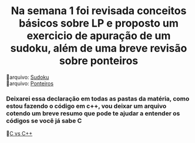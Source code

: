 <h1 align='center'>Na semana 1 foi revisada conceitos básicos sobre LP e proposto um exercicio de apuração de um sudoku, além de uma breve revisão sobre ponteiros</h1>

📂arquivo: [Sudoku](https://github.com/Castelanii/AED/blob/main/Semana1%20(aquecimento)/sudoku.cpp)<br>
📂arquivo: [Ponteiros](https://github.com/Castelanii/AED/blob/main/Semana1%20(aquecimento)/Ponteiros.cpp)

<h3>Deixarei essa declaração em todas as pastas da matéria, como estou fazendo o código em c++, vou deixar um arquivo cotendo um breve resumo que pode te ajudar a entender os códigos se você já sabe C</h3>

📂[C vs C++](https://github.com/Castelanii/AED/blob/main/C%2B%2B%20vs%20C.md)
